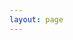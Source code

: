 ```yaml
---
layout: page
---
```


<script setup>
import {
  VPTeamPage,
  VPTeamPageTitle,
  VPTeamMembers,
  VPTeamPageSection
} from 'vitepress/theme'

const current_members = [
    {
        avatar: './image/gzj.png',
        name: '高正杰',
        title: '2017级',
        links: [
            {
                icon: {svg: '<svg t="1691853124984" class="icon" viewBox="0 0 1024 1024" version="1.1" xmlns="http://www.w3.org/2000/svg" p-id="4481" width="200" height="200"><path d="M762.77551 929.959184H261.22449c-40.75102 0-74.187755-33.436735-74.187755-74.710204v-288.914286c0-6.791837-5.22449-12.016327-11.493878-12.016327h-27.689796c-21.942857 0-40.75102-12.538776-49.110204-32.914285-8.359184-19.853061-3.657143-42.840816 11.493878-58.514286l341.159183-343.771429c15.673469-16.195918 37.616327-25.077551 60.604082-25.077551s44.930612 8.881633 61.126531 25.6L914.285714 463.412245c15.15102 15.673469 19.853061 38.661224 11.493878 58.514286-8.359184 20.37551-27.167347 32.914286-49.110204 32.914285h-27.689796c-6.269388 0-11.493878 5.22449-11.493878 12.016327v288.914286c-0.522449 40.75102-33.959184 74.187755-74.710204 74.187755zM512 135.836735c-12.016327 0-22.987755 4.702041-31.346939 13.061224L139.493878 492.669388c-5.22449 5.22449-3.657143 10.971429-2.612245 13.061224 1.044898 2.089796 3.657143 7.314286 10.971428 7.314286h27.689796c29.257143 0 53.289796 24.032653 53.289796 53.812245v288.914286c0 17.763265 14.628571 32.914286 32.391837 32.914285h501.55102c17.763265 0 32.391837-14.628571 32.391837-32.914285v-288.914286c0-29.779592 24.032653-53.812245 53.289796-53.812245h27.689796c6.791837 0 9.926531-5.22449 10.971428-7.314286 1.044898-2.089796 2.612245-7.836735-2.612245-13.061224L543.346939 148.897959c-8.359184-8.359184-19.330612-13.061224-31.346939-13.061224z" fill="#333333" p-id="4482"></path><path d="M663.510204 929.959184H360.489796v-219.428572c0-45.97551 37.616327-83.591837 83.591837-83.591836h135.836734c45.97551 0 83.591837 37.616327 83.591837 83.591836v219.428572z m-261.22449-41.795919h219.428572v-177.632653c0-22.987755-18.808163-41.795918-41.795919-41.795918H444.081633c-22.987755 0-41.795918 18.808163-41.795919 41.795918v177.632653z" fill="#333333" p-id="4483"></path></svg>'},
                link: 'https://gaozhengjie.github.io/',
                ariaLabel: 'Home'
            },
            {icon: 'github', link: 'https://github.com/gaozhengjie'},
            {
                icon: {svg: '<svg t="1691852849092" class="icon" viewBox="0 0 1024 1024" version="1.1" xmlns="http://www.w3.org/2000/svg" p-id="3471" width="200" height="200"><path d="M543.407111 460.444444q0-15.407111-3.555555-37.926222H325.333333v78.222222h128.592889q-1.777778 14.222222-9.777778 29.630223t-22.222222 31.407111-39.408 26.370666T325.333333 598.518222q-58.666667 0-100.148444-42.073778t-41.480889-101.333333 41.480889-101.333333T325.333333 311.704q54.518222 0 90.666667 34.962667l61.629333-59.851556Q413.629333 227.555556 325.333333 227.555556q-94.815111 0-161.184889 66.666666T97.777778 455.111111t66.370666 160.888889T325.333333 682.666667q97.777778 0 157.926223-62.222223t60.147555-160z m204.444445 27.259556H812.444444v-65.185778h-64.592888V357.333333H682.666667v65.184889h-65.184889v65.185778H682.666667V552.888889h65.184889v-65.184889zM910.222222 170.666667v568.888889q0 70.518222-50.073778 120.592888T739.555556 910.222222H170.666667q-70.518222 0-120.592889-50.073778T0 739.555556V170.666667Q0 100.148444 50.073778 50.073778T170.666667 0h568.888889q70.518222 0 120.592888 50.073778T910.222222 170.666667z" p-id="3472"></path></svg>'},
                link: 'https://scholar.google.com/citations?user=-vED2KkAAAAJ&hl=zh-CN',
                ariaLabel: 'google scholar' 
            },
            
        ]
    },
    {
        avatar: './image/placehold.jpg',
        name: '张举',
    },
    {
        avatar: './image/placehold.jpg',
        name: '蔡佳志',
    },
    {
        avatar: './image/lt.png',
        name: '刘涛',
        title: '2021级',
        desc:'He received the B.E. degree from CUIT in 2021. He is currently pursuing the M.E. degree in computer technology with the CUIT. His research interests include sentiment analysis, prompt learning and few-shot learning.',
        links: [
            {icon: 'github', link: 'https://github.com/YouAreAllINeed'},
            {
                icon:{svg:'<?xml version="1.0" standalone="no"?><!DOCTYPE svg PUBLIC "-//W3C//DTD SVG 1.1//EN" "http://www.w3.org/Graphics/SVG/1.1/DTD/svg11.dtd"><svg t="1691996966254" class="icon" viewBox="0 0 1024 1024" version="1.1" xmlns="http://www.w3.org/2000/svg" p-id="12729" xmlns:xlink="http://www.w3.org/1999/xlink" width="240" height="240"><path d="M923.2 809.6c-12.8 3.2-44.8-28.8-67.2-83.2-16 60.8-48 112-86.4 153.6 51.2 12.8 83.2 38.4 83.2 67.2 0 41.6-73.6 76.8-160 76.8-67.2 0-124.8-19.2-147.2-48h-32c-12.8 0-22.4 0-35.2-3.2-25.6 28.8-83.2 48-150.4 48-89.6 0-160-35.2-160-76.8 0-32 35.2-57.6 89.6-70.4-41.6-41.6-70.4-92.8-86.4-153.6-22.4 57.6-54.4 86.4-67.2 86.4-19.2-3.2-38.4-60.8-25.6-147.2 6.4-57.6 38.4-128 70.4-150.4v-19.2c6.4-54.4 16-102.4 38.4-105.6-3.2-19.2-6.4-38.4-6.4-60.8C174.4 144 331.2 0 510.4 0s336 144 336 326.4c0 19.2-3.2 41.6-6.4 60.8 19.2 0 35.2 48 41.6 105.6v22.4c32 25.6 60.8 92.8 67.2 150.4 9.6 83.2-6.4 140.8-25.6 144z" fill="#515151" p-id="12730"></path></svg>'},      
                link: 'tencent://message/?uin=1164148557',
                ariaLabel: 'QQ'
            },
            {
                icon:{svg:'<?xml version="1.0" standalone="no"?><!DOCTYPE svg PUBLIC "-//W3C//DTD SVG 1.1//EN" "http://www.w3.org/Graphics/SVG/1.1/DTD/svg11.dtd"><svg t="1692606959218" class="icon" viewBox="0 0 1024 1024" version="1.1" xmlns="http://www.w3.org/2000/svg" p-id="1470" xmlns:xlink="http://www.w3.org/1999/xlink" width="200" height="200"><path d="M810.666667 170.666667H213.333333a128 128 0 0 0-128 128v426.666666a128 128 0 0 0 128 128h597.333334a128 128 0 0 0 128-128V298.666667a128 128 0 0 0-128-128z m0 85.333333l-277.333334 190.72a42.666667 42.666667 0 0 1-42.666666 0L213.333333 256z" p-id="1471" fill="#515151"></path></svg>'},      
                link: 'mailto:sirius1573@126.com',
                ariaLabel: 'email'
            },
        
        ]
    },
    {
        avatar: './image/placehold.jpg',
        name: '栗荣成',
    },
    {
        avatar: './image/hyw.jpg',
        name: '和雅雯',
        title:'2022级',
        links: [
            {
                icon:{svg:'<?xml version="1.0" standalone="no"?><!DOCTYPE svg PUBLIC "-//W3C//DTD SVG 1.1//EN" "http://www.w3.org/Graphics/SVG/1.1/DTD/svg11.dtd"><svg t="1691996966254" class="icon" viewBox="0 0 1024 1024" version="1.1" xmlns="http://www.w3.org/2000/svg" p-id="12729" xmlns:xlink="http://www.w3.org/1999/xlink" width="240" height="240"><path d="M923.2 809.6c-12.8 3.2-44.8-28.8-67.2-83.2-16 60.8-48 112-86.4 153.6 51.2 12.8 83.2 38.4 83.2 67.2 0 41.6-73.6 76.8-160 76.8-67.2 0-124.8-19.2-147.2-48h-32c-12.8 0-22.4 0-35.2-3.2-25.6 28.8-83.2 48-150.4 48-89.6 0-160-35.2-160-76.8 0-32 35.2-57.6 89.6-70.4-41.6-41.6-70.4-92.8-86.4-153.6-22.4 57.6-54.4 86.4-67.2 86.4-19.2-3.2-38.4-60.8-25.6-147.2 6.4-57.6 38.4-128 70.4-150.4v-19.2c6.4-54.4 16-102.4 38.4-105.6-3.2-19.2-6.4-38.4-6.4-60.8C174.4 144 331.2 0 510.4 0s336 144 336 326.4c0 19.2-3.2 41.6-6.4 60.8 19.2 0 35.2 48 41.6 105.6v22.4c32 25.6 60.8 92.8 67.2 150.4 9.6 83.2-6.4 140.8-25.6 144z" fill="#515151" p-id="12730"></path></svg>'},      
                link: 'tencent://message/?uin=1464929641',
                ariaLabel: 'QQ'
            },
        
        ]
    },
    {
        avatar: './image/lbj.jpg',
        name: '吕博杰',
        title:'2022级',
        links: [
            {
                icon:{svg:'<?xml version="1.0" standalone="no"?><!DOCTYPE svg PUBLIC "-//W3C//DTD SVG 1.1//EN" "http://www.w3.org/Graphics/SVG/1.1/DTD/svg11.dtd"><svg t="1691996966254" class="icon" viewBox="0 0 1024 1024" version="1.1" xmlns="http://www.w3.org/2000/svg" p-id="12729" xmlns:xlink="http://www.w3.org/1999/xlink" width="240" height="240"><path d="M923.2 809.6c-12.8 3.2-44.8-28.8-67.2-83.2-16 60.8-48 112-86.4 153.6 51.2 12.8 83.2 38.4 83.2 67.2 0 41.6-73.6 76.8-160 76.8-67.2 0-124.8-19.2-147.2-48h-32c-12.8 0-22.4 0-35.2-3.2-25.6 28.8-83.2 48-150.4 48-89.6 0-160-35.2-160-76.8 0-32 35.2-57.6 89.6-70.4-41.6-41.6-70.4-92.8-86.4-153.6-22.4 57.6-54.4 86.4-67.2 86.4-19.2-3.2-38.4-60.8-25.6-147.2 6.4-57.6 38.4-128 70.4-150.4v-19.2c6.4-54.4 16-102.4 38.4-105.6-3.2-19.2-6.4-38.4-6.4-60.8C174.4 144 331.2 0 510.4 0s336 144 336 326.4c0 19.2-3.2 41.6-6.4 60.8 19.2 0 35.2 48 41.6 105.6v22.4c32 25.6 60.8 92.8 67.2 150.4 9.6 83.2-6.4 140.8-25.6 144z" fill="#515151" p-id="12730"></path></svg>'},      
                link: 'tencent://message/?uin=3096131463',
                ariaLabel: 'QQ'
            },
        
        ]
        
    },
    {
        avatar: './image/xcl.jpg',
        name: '谢晨龙',
        title: '2023级',
        desc:'“广告位招租”',
        links: [
            {
                icon: {svg: '<svg t="1691853124984" class="icon" viewBox="0 0 1024 1024" version="1.1" xmlns="http://www.w3.org/2000/svg" p-id="4481" width="200" height="200"><path d="M762.77551 929.959184H261.22449c-40.75102 0-74.187755-33.436735-74.187755-74.710204v-288.914286c0-6.791837-5.22449-12.016327-11.493878-12.016327h-27.689796c-21.942857 0-40.75102-12.538776-49.110204-32.914285-8.359184-19.853061-3.657143-42.840816 11.493878-58.514286l341.159183-343.771429c15.673469-16.195918 37.616327-25.077551 60.604082-25.077551s44.930612 8.881633 61.126531 25.6L914.285714 463.412245c15.15102 15.673469 19.853061 38.661224 11.493878 58.514286-8.359184 20.37551-27.167347 32.914286-49.110204 32.914285h-27.689796c-6.269388 0-11.493878 5.22449-11.493878 12.016327v288.914286c-0.522449 40.75102-33.959184 74.187755-74.710204 74.187755zM512 135.836735c-12.016327 0-22.987755 4.702041-31.346939 13.061224L139.493878 492.669388c-5.22449 5.22449-3.657143 10.971429-2.612245 13.061224 1.044898 2.089796 3.657143 7.314286 10.971428 7.314286h27.689796c29.257143 0 53.289796 24.032653 53.289796 53.812245v288.914286c0 17.763265 14.628571 32.914286 32.391837 32.914285h501.55102c17.763265 0 32.391837-14.628571 32.391837-32.914285v-288.914286c0-29.779592 24.032653-53.812245 53.289796-53.812245h27.689796c6.791837 0 9.926531-5.22449 10.971428-7.314286 1.044898-2.089796 2.612245-7.836735-2.612245-13.061224L543.346939 148.897959c-8.359184-8.359184-19.330612-13.061224-31.346939-13.061224z" fill="#333333" p-id="4482"></path><path d="M663.510204 929.959184H360.489796v-219.428572c0-45.97551 37.616327-83.591837 83.591837-83.591836h135.836734c45.97551 0 83.591837 37.616327 83.591837 83.591836v219.428572z m-261.22449-41.795919h219.428572v-177.632653c0-22.987755-18.808163-41.795918-41.795919-41.795918H444.081633c-22.987755 0-41.795918 18.808163-41.795919 41.795918v177.632653z" fill="#333333" p-id="4483"></path></svg>'},
                link: 'image/xcl.pdf',
                ariaLabel: 'Home' 
            },
            {
                icon: {svg:'<?xml version="1.0" standalone="no"?><!DOCTYPE svg PUBLIC "-//W3C//DTD SVG 1.1//EN" "http://www.w3.org/Graphics/SVG/1.1/DTD/svg11.dtd"><svg t="1691995164866" class="icon" viewBox="0 0 1024 1024" version="1.1" xmlns="http://www.w3.org/2000/svg" p-id="1443" xmlns:xlink="http://www.w3.org/1999/xlink" width="200" height="200"><path d="M512 992C246.90666687 992 32 777.09333313 32 512S246.90666687 32 512 32s480 214.90666688 480 480-214.90666688 480-480 480z m242.95999969-533.33333344l-272.58666656 0.01333313c-13.09333313 0-23.70666656 10.61333344-23.70666657 23.69333344l-0.02666625 59.26666687c0 13.09333313 10.60000031 23.70666656 23.69333344 23.70666656h165.96c13.09333313 0 23.70666656 10.60000031 23.70666656 23.69333344v11.85333375A71.10666656 71.10666656 0 0 1 600.89333375 672.00000031h-225.20000062a23.70666656 23.70666656 0 0 1-23.70666657-23.69333343V423.12000031a71.10666656 71.10666656 0 0 1 71.10666657-71.10666656L754.89333313 351.99999969c13.09333313 0 23.69333344-10.60000031 23.70666656-23.69333344L778.66666625 269.06666656c0-13.09333313-10.60000031-23.70666656-23.6933325-23.71999968l-331.8666675 0.01333312C324.93333312 245.34666687 245.33333375 324.94666625 245.33333375 423.12000031v331.83999938c0 13.09333313 10.61333344 23.70666656 23.70666656 23.70666656H618.66666688c88.37333344 0 160.00000031-71.62666687 159.99999937-159.99999937V482.37333313c0-13.08-10.61333344-23.69333344-23.70666656-23.69333344z" fill="#515151" p-id="1444"></path></svg>'}, 
                link: 'https://gitee.com/xie_chenlong',
                ariaLabel: 'Gitee'
            },
            {
                icon:{svg:'<?xml version="1.0" standalone="no"?><!DOCTYPE svg PUBLIC "-//W3C//DTD SVG 1.1//EN" "http://www.w3.org/Graphics/SVG/1.1/DTD/svg11.dtd"><svg t="1691996966254" class="icon" viewBox="0 0 1024 1024" version="1.1" xmlns="http://www.w3.org/2000/svg" p-id="12729" xmlns:xlink="http://www.w3.org/1999/xlink" width="240" height="240"><path d="M923.2 809.6c-12.8 3.2-44.8-28.8-67.2-83.2-16 60.8-48 112-86.4 153.6 51.2 12.8 83.2 38.4 83.2 67.2 0 41.6-73.6 76.8-160 76.8-67.2 0-124.8-19.2-147.2-48h-32c-12.8 0-22.4 0-35.2-3.2-25.6 28.8-83.2 48-150.4 48-89.6 0-160-35.2-160-76.8 0-32 35.2-57.6 89.6-70.4-41.6-41.6-70.4-92.8-86.4-153.6-22.4 57.6-54.4 86.4-67.2 86.4-19.2-3.2-38.4-60.8-25.6-147.2 6.4-57.6 38.4-128 70.4-150.4v-19.2c6.4-54.4 16-102.4 38.4-105.6-3.2-19.2-6.4-38.4-6.4-60.8C174.4 144 331.2 0 510.4 0s336 144 336 326.4c0 19.2-3.2 41.6-6.4 60.8 19.2 0 35.2 48 41.6 105.6v22.4c32 25.6 60.8 92.8 67.2 150.4 9.6 83.2-6.4 140.8-25.6 144z" fill="#515151" p-id="12730"></path></svg>'},      
                link: 'tencent://message/?uin=2962402977',
                ariaLabel: 'QQ'
            },
        ]
    }
];

const graduate_members = [
    {
        avatar: './image/placehold.jpg',
        name: '陈郑淏',
    },
    {
        avatar: './image/placehold.jpg',
        name: '徐天豪',
    },
    {
        avatar: './image/placehold.jpg',
        name: '宋馨宇',
    },
    {
        avatar: './image/placehold.jpg',
        name: '王维宽',
    },
    {
        avatar: './image/placehold.jpg',
        name: '张学磊',
    },
];
</script>

<VPTeamPage>
  <VPTeamPageTitle>
    <template #title>团队成员</template>
  </VPTeamPageTitle>
  <VPTeamMembers :members="current_members"/>

  <VPTeamPageSection>
    <template #title>已毕业学生</template>
    <template #members>
      <VPTeamMembers :members="graduate_members"/>
    </template> 
  </VPTeamPageSection>

</VPTeamPage>
